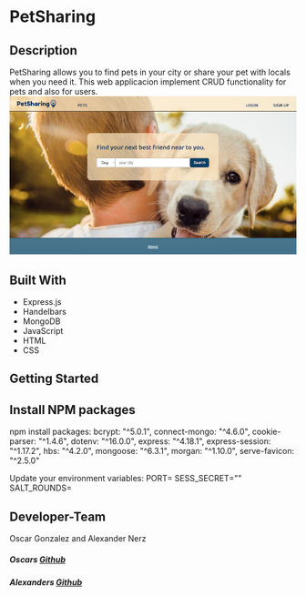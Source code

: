 # PetSharing

## Description

PetSharing allows you to find pets in your city or share your pet with locals when you need it.
This web applicacion implement CRUD functionality for pets and also for users.
![petsharing demo](./public/images/petsharing-demo.png)

## Built With

* Express.js
* Handelbars
* MongoDB
* JavaScript
* HTML
* CSS

## Getting Started


## Install NPM packages
npm install <packages>
packages:
 bcrypt: "^5.0.1",
 connect-mongo: "^4.6.0",
 cookie-parser: "^1.4.6",
 dotenv: "^16.0.0",
 express: "^4.18.1",
 express-session: "^1.17.2",
 hbs: "^4.2.0",
 mongoose: "^6.3.1",
 morgan: "^1.10.0",
 serve-favicon: "^2.5.0"

Update your environment variables:
PORT=
SESS_SECRET=""
SALT_ROUNDS=

## Developer-Team

 Oscar Gonzalez and Alexander Nerz

 ##### Oscars [Github](https://github.com/oscargonzalezdev)

 ##### Alexanders [Github](https://github.com/Alex-WD-22)